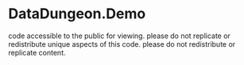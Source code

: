 # DataDungeon.Demo
code accessible to the public for viewing. please do not replicate or redistribute unique aspects of this code. please do not redistribute or replicate content.
